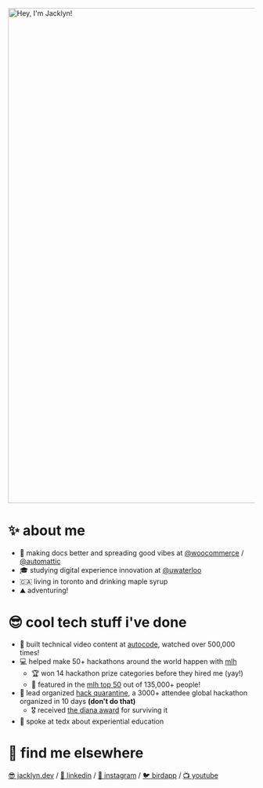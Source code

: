 
<img width="1008" alt="Hey, I'm Jacklyn!" src="https://github.com/JacklynBiggin/jacklynbiggin/assets/3846331/e50c2ee7-713a-40ce-b5e7-4cd6b4ef7c74">

# ✨ about me
- 🎉 making docs better and spreading good vibes at [@woocommerce](https://github.com/woocommerce) / [@automattic](https://github.com/automattic)
- 🎓 studying digital experience innovation at [@uwaterloo](https://github.com/uwaterloo)
- 🇨🇦 living in toronto and drinking maple syrup
- ⛰️ adventuring!

# 😎 cool tech stuff i've done
- 🎥 built technical video content at [autocode](https://youtube.com/@autocodetv), watched over 500,000 times!
- 💻 helped make 50+ hackathons around the world happen with [mlh](https://mlh.io)
  - 🏆 won 14 hackathon prize categories before they hired me (yay!)
  - 🥇 featured in the [mlh top 50](https://top.mlh.io/2021/profiles/jacklyn-biggin) out of 135,000+ people!
- 👀 lead organized [hack quarantine](https://hackquarantine.com), a 3000+ attendee global hackathon organized in 10 days **(don't do that)**
  - 🎖️ received [the diana award](https://diana-award.org.uk/our-programmes-and-initiatives/award-and-development/roll-of-honour/roll-of-honour-2021) for surviving it
- 🎤 spoke at tedx about experiential education

# 🌈 find me elsewhere
[😎 jacklyn.dev](https://jacklyn.dev) / [💼 linkedin](https://linkedin.com/in/jacklynbiggin) / [📸 instagram](https://instagram.com/jacklynbiggin) / [🐦 birdapp](https://twitter.com/jackbiggin) / [📺 youtube](https://youtube.com/@jacklynbiggin)
